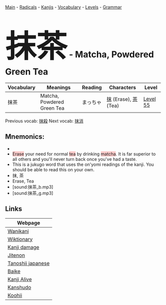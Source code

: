 <style> bigfont {font-size: 100px}</style>
[Main](../README.md) -
[Radicals](../radicals.md) -
[Kanjis](../kanjis.md) -
[Vocabulary](../vocabulary.md) -
[Levels](../levels.md) -
[Grammar](../grammar.md)
# <bigfont> 抹茶</bigfont> - Matcha, Powdered Green Tea 

| Vocabulary | Meanings | Reading | Characters | Level |
| --- | --- | --- | --- | --- |
| 抹茶 | Matcha, Powdered Green Tea | まっちゃ |  [抹](../kanjis/抹.md) (Erase), [茶](../kanjis/茶.md) (Tea) | [Level 55](../levels/wk_level55.md) |

Previous vocab: [抹殺](抹殺.md) Next vocab: [抹消](抹消.md) 

## Mnemonics:

* 
* <span style="background-color:#ffcccb"> Erase</span> your need for normal <span style="background-color:#ffcccb"> tea</span> by drinking <span style="background-color:#ffcccb"> matcha</span>. It is far superior to all others and you'll never turn back once you've had a taste.
* This is a jukugo word that uses the on'yomi readings of the kanji. You should be able to read this on your own.
* 抹, 茶
* Erase, Tea
* [sound:抹茶_b.mp3]
* [sound:抹茶_g.mp3]


## Links 

| Webpage |
| --- |
| [Wanikani          ](https://www.wanikani.com/kanji/抹茶) |
| [Wiktionary        ](https://en.wiktionary.org/wiki/抹茶) |
| [Kanji damage      ](http://www.kanjidamage.com/kanji/search?utf8=✓&q=抹茶) |
| [Jitenon           ](https://jitenon.com/kanji/抹茶) |
| [Tanoshii japanese ](https://www.tanoshiijapanese.com/dictionary/kanji.cfm?k=抹茶) |
| [Baike             ](https://baike.baidu.com/item/抹茶) |
| [Kanji Alive       ](https://app.kanjialive.com/抹茶) |
| [Kanshudo          ](https://www.kanshudo.com/searchmn?q=抹茶) |
| [Koohii            ](https://kanji.koohii.com/study/kanji/抹茶) |
